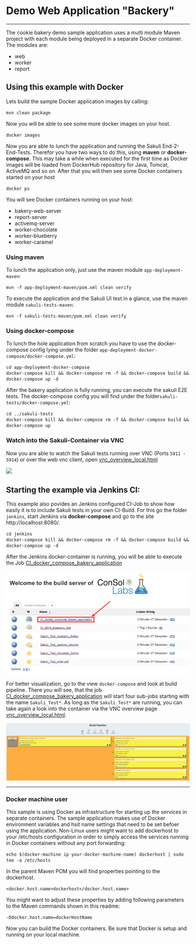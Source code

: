 Demo Web Application "Backery"
==============================

---------

The cookie bakery demo sample application uses a multi module Maven project with each module being deployed in a separate
Docker container. The modules are:

* web
* worker
* report


Using this example with Docker
------------------------------

Lets build the
sample Docker application images by calling:

```
mvn clean package
```

Now you will be able to see some more docker images on your host.

```
docker images
```

Now you are able to lunch the application and running the Sakuli End-2-End-Tests. Therefor you have two ways to do this, using **maven** or **docker-compose**.
This may take a while when executed for the first time as Docker images will be loaded from DockerHub repository for Java,
Tomcat, ActiveMQ and so on. After that you will then see some Docker containers started on your host

```
docker ps
```

You will see Docker containers running on your host:

* bakery-web-server
* report-server
* activemq-server
* worker-chocolate
* worker-blueberry
* worker-caramel

### Using maven

To lunch the application only, just use the maven module `app-deployment-maven`:

```
mvn -f app-deployment-maven/pom.xml clean verify
```

To execute the application and the Sakuli UI test in a glance, use the maven module `sakuli-tests-maven`:

```
mvn -f sakuli-tests-maven/pom.xml clean verify
```

### Using docker-compose
To lunch the hole application from scratch you have to use the docker-compose config lying under the folder `app-deployment-docker-compose/docker-compose.yml`:

```
cd app-deployment-docker-compose
docker-compose kill && docker-compose rm -f && docker-compose build && docker-compose up -d
```

After the bakery application is fully running, you can execute the sakuli E2E tests. The docker-compose config you will find under the folder`sakuli-tests/docker-compose.yml`:

```
cd ../sakuli-tests
docker-compose kill && docker-compose rm -f && docker-compose build && docker-compose up
```

### Watch into the Sakuli-Container via VNC

Now you are able to watch the Sakuli tests running over VNC (Ports `5911 - 5914`) or over the web vnc client, open [vnc_overview_local.html](vnc_overview_local.html)

![](vnc_bakery_test.png)


Starting the example via Jenkins CI:
------------------------------------
This example also povides an Jenkins configured CI-Job to show how easily it is to include Sakuli tests in your own CI-Build. For this go the folder `jenkins`,
start Jenkins via **docker-compose** and go to the site http://localhost:8080/.

```
cd jenkins
docker-compose kill && docker-compose rm -f && docker-compose build && docker-compose up -d
```

After the Jenkins docker-container is running, you will be able to execute the Job [CI_docker_compose_bakery_application](http://localhost:8080/job/CI_docker_compose_bakery_application/)

![](ci_sakuli_job.png)

For better visualization, go to the view `docker-compose` and look at build pipeline. There you will see, that the job
[CI_docker_compose_bakery_application](http://localhost:8080/job/CI_docker_compose_bakery_application/) will start four sub-jobs starting with the name `Sakuli_Test*`.
As long as the `Sakuli_Test*` are running, you can take again a look into the container via the VNC overview page [vnc_overview_local.html](vnc_overview_local.html).

![](ci_build_pipeline.png)


- - -

### Docker machine user

This sample is using Docker as infrastructure for starting up the services in separate containers. The sample application
makes use of Docker environment variables and hsit name settings that need to be set befoer using the application. Non-Linux
users might want to add dockerhost to your /etc/hosts configuration in order to simply access the
services running in Docker containers without any port forwarding:

```
echo $(docker-machine ip your-docker-machine-name) dockerhost | sudo tee -a /etc/hosts
```

In the parent Maven POM you will find properties pointing to the dockerhost.

```
<docker.host.name>dockerhost</docker.host.name>
```

You might want to adjust these properties by adding following parameters to the Maven commands shown in this readme:

```
-Ddocker.host.name=dockerHostName
```

Now you can build the Docker containers. Be sure that Docker is setup and running on your local machine.
